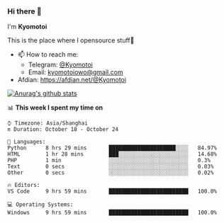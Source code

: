 ### Hi there 👋

I'm **Kyomotoi**

This is the place where I opensource stuff🤺

- 📫 How to reach me: 
    - Telegram: [@Kyomotoi](https://t.me/Kyomotoi)
    - Email: <kyomotoiowo@gmail.com>
- Afdian: <https://afdian.net/@Kyomotoi>

[![Anurag's github stats](https://github-readme-stats.vercel.app/api?username=kyomotoi)](https://github.com/anuraghazra/github-readme-stats)

📊 **This week I spent my time on**
<!--START_SECTION:waka-->
```text
⌚︎ Timezone: Asia/Shanghai
🔛 Duration: October 18 - October 24

💬 Languages: 
Python      8 hrs 29 mins       █████████████████████░░░░   84.97% 
HTML        1 hr 28 mins        ███░░░░░░░░░░░░░░░░░░░░░░   14.68% 
PHP         1 min               ░░░░░░░░░░░░░░░░░░░░░░░░░   0.3% 
Text        0 secs              ░░░░░░░░░░░░░░░░░░░░░░░░░   0.03% 
Other       0 secs              ░░░░░░░░░░░░░░░░░░░░░░░░░   0.02%

🔥 Editors: 
VS Code     9 hrs 59 mins       █████████████████████████   100.0%

💻 Operating Systems: 
Windows     9 hrs 59 mins       █████████████████████████   100.0%
```
<!--END_SECTION:waka-->
